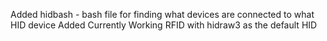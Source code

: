 Added hidbash - bash file for finding what devices are connected to what HID device
Added Currently Working RFID with hidraw3 as the default HID
